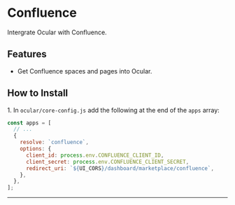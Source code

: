 # Confluence

Intergrate Ocular with Confluence.

## Features

- Get Confluence spaces and pages into Ocular.

## How to Install

1\. In `ocular/core-config.js` add the following at the end of the `apps` array:

```js
const apps = [
  // ...
  {
    resolve: `confluence`,
    options: {
      client_id: process.env.CONFLUENCE_CLIENT_ID,
      client_secret: process.env.CONFLUENCE_CLIENT_SECRET,
      redirect_uri: `${UI_CORS}/dashboard/marketplace/confluence`,
    },
  },
];
```

---
